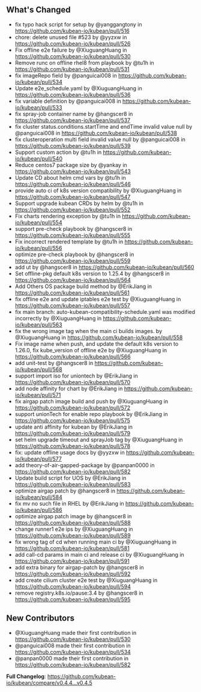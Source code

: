 ## What's Changed
* fix typo hack script for setup by @yanggangtony in https://github.com/kubean-io/kubean/pull/516
* chore: delete unused file #523 by @yyzxw in https://github.com/kubean-io/kubean/pull/526
* Fix offline e2e failure by @XiuguangHuang in https://github.com/kubean-io/kubean/pull/530
* Remove runc on offline rhel8 from playbook by @tu1h in https://github.com/kubean-io/kubean/pull/531
* fix imageRepo field by @panguicai008 in https://github.com/kubean-io/kubean/pull/534
* Update e2e_schedule.yaml by @XiuguangHuang in https://github.com/kubean-io/kubean/pull/536
* fix variable definition by @panguicai008 in https://github.com/kubean-io/kubean/pull/533
* fix spray-job container name by @hangscer8 in https://github.com/kubean-io/kubean/pull/537
* fix cluster status.conditions.startTime and endTime invalid value null by @panguicai008 in https://github.com/kubean-io/kubean/pull/538
* fix clusteroperation multi field invalid value null by @panguicai008 in https://github.com/kubean-io/kubean/pull/539
* Support custom action by @tu1h in https://github.com/kubean-io/kubean/pull/540
* Reduce centos7 package size by @yankay in https://github.com/kubean-io/kubean/pull/543
* Update CD about helm cmd vars by @tu1h in https://github.com/kubean-io/kubean/pull/546
* provide auto ci of k8s version compatibility by @XiuguangHuang in https://github.com/kubean-io/kubean/pull/547
* Support upgrade kubean CRDs by helm by @tu1h in https://github.com/kubean-io/kubean/pull/552
* Fix charts rendering exception by @tu1h in https://github.com/kubean-io/kubean/pull/554
* support pre-check playbook by @hangscer8 in https://github.com/kubean-io/kubean/pull/555
* Fix incorrect rendered template by @tu1h in https://github.com/kubean-io/kubean/pull/556
* optimize pre-check playbook by @hangscer8 in https://github.com/kubean-io/kubean/pull/559
* add ut by @hangscer8 in https://github.com/kubean-io/kubean/pull/560
* Set offline-pkg default k8s version to 1.25.4 by @hangscer8 in https://github.com/kubean-io/kubean/pull/564
* Add Others OS package build method by @ErikJiang in https://github.com/kubean-io/kubean/pull/561
* fix offline e2e and update iptables e2e test by @XiuguangHuang in https://github.com/kubean-io/kubean/pull/557
* fix main branch: auto-kubean-compatibility-schedule.yaml was modified incorrectly  by @XiuguangHuang in https://github.com/kubean-io/kubean/pull/563
* fix the wrong image tag when the main ci builds images. by @XiuguangHuang in https://github.com/kubean-io/kubean/pull/558
* Fix image name when push, and update the default k8s version to 1.26.0, fix kube_version of offline e2e  by @XiuguangHuang in https://github.com/kubean-io/kubean/pull/566
* add unit-test by @hangscer8 in https://github.com/kubean-io/kubean/pull/568
* support import iso for uniontech by @ErikJiang in https://github.com/kubean-io/kubean/pull/570
* add node affinity for chart by @ErikJiang in https://github.com/kubean-io/kubean/pull/571
* fix airgap patch image build and push by @XiuguangHuang in https://github.com/kubean-io/kubean/pull/572
* support unionTech for enable repo playbook by @ErikJiang in https://github.com/kubean-io/kubean/pull/575
* update anti affinity for kubean by @ErikJiang in https://github.com/kubean-io/kubean/pull/579
* set helm upgrade timeout and sprayJob tag by @XiuguangHuang in https://github.com/kubean-io/kubean/pull/578
* fix: update offline usage docs by @yyzxw in https://github.com/kubean-io/kubean/pull/577
* add theory-of-air-gapped-package by @panpan0000 in https://github.com/kubean-io/kubean/pull/582
* Update build script for UOS by @ErikJiang in https://github.com/kubean-io/kubean/pull/583
* optimize airgap patch by @hangscer8 in https://github.com/kubean-io/kubean/pull/584
* fix mv no such file in RHEL by @ErikJiang in https://github.com/kubean-io/kubean/pull/586
* optimize airgap patch image by @hangscer8 in https://github.com/kubean-io/kubean/pull/588
* change runner1 e2e ips by @XiuguangHuang in https://github.com/kubean-io/kubean/pull/589
* fix wrong tag of cd when running main ci by @XiuguangHuang in https://github.com/kubean-io/kubean/pull/581
* add call-cd params in main ci and release ci by @XiuguangHuang in https://github.com/kubean-io/kubean/pull/591
* add extra binary for airgap-patch by @hangscer8 in https://github.com/kubean-io/kubean/pull/592
* add create cilium cluster e2e test by @XiuguangHuang in https://github.com/kubean-io/kubean/pull/594
* remove registry.k8s.io/pause:3.4 by @hangscer8 in https://github.com/kubean-io/kubean/pull/595

## New Contributors
* @XiuguangHuang made their first contribution in https://github.com/kubean-io/kubean/pull/530
* @panguicai008 made their first contribution in https://github.com/kubean-io/kubean/pull/534
* @panpan0000 made their first contribution in https://github.com/kubean-io/kubean/pull/582

**Full Changelog**: https://github.com/kubean-io/kubean/compare/v0.4.4...v0.4.5
